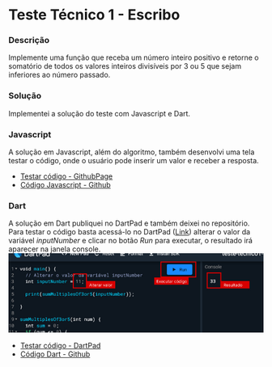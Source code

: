 # Teste Técnico 1 - Escribo

### Descrição
Implemente uma função que receba um número inteiro positivo e retorne o
somatório de todos os valores inteiros divisíveis por 3 ou 5 que sejam inferiores ao
número passado.



### Solução
Implementei a solução do teste com Javascript e Dart.

### Javascript
A solução em Javascript, além do algoritmo, também desenvolvi uma tela testar o código, onde o usuário pode inserir um valor e receber a resposta.
- [Testar código - GithubPage](https://andrericardoweb.github.io/teste-tecnico1-escribo/)
- [Código Javascript - Github](https://github.com/andrericardoweb/teste-tecnico1-escribo/blob/main/js/main.js)

### Dart
A solução em Dart publiquei no DartPad e também deixei no repositório. 
Para testar o código basta acessá-lo no DartPad ([Link](https://dartpad.dev/?id=766139ad3b69a9817d48ce7b8756ec38)) alterar o valor da variável *inputNumber* e clicar no botão *Run* para executar, o resultado irá aparecer na janela console.
![image](https://github.com/andrericardoweb/teste-tecnico1-escribo/blob/main/img/instrucao_dart.jpg)


- [Testar código - DartPad](https://dartpad.dev/?id=766139ad3b69a9817d48ce7b8756ec38)
- [Código Dart - Github](https://github.com/andrericardoweb/teste-tecnico1-escribo/blob/main/scriptInDart.dart)
